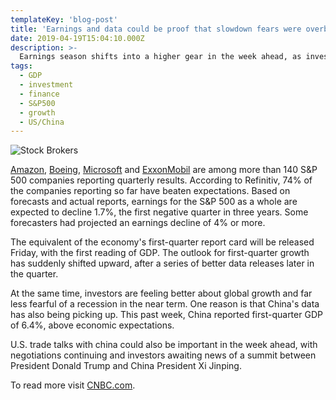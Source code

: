```yaml
---
templateKey: 'blog-post'
title: 'Earnings and data could be proof that slowdown fears were overblown'
date: 2019-04-19T15:04:10.000Z
description: >-
  Earnings season shifts into a higher gear in the week ahead, as investors also watch for fresh economic data that could show that the economy is pulling out of a temporary rut
tags:
  - GDP
  - investment
  - finance
  - S&P500
  - growth
  - US/China
---
```


![Stock Brokers](/img/brokers.jpeg)

[Amazon](https://www.cnbc.com/quotes/?symbol=AMZN), [Boeing](https://www.cnbc.com/quotes/?symbol=BA), [Microsoft](https://www.cnbc.com/quotes/?symbol=MSFT) and [ExxonMobil](https://www.cnbc.com/quotes/?symbol=XOM) are among more than 140 S&P 500 companies reporting quarterly results. According to Refinitiv, 74% of the companies reporting so far have beaten expectations. Based on forecasts and actual reports, earnings for the S&P 500 as a whole are expected to decline 1.7%, the first negative quarter in three years. Some forecasters had projected an earnings decline of 4% or more.

The equivalent of the economy's first-quarter report card will be released Friday, with the first reading of GDP. The outlook for first-quarter growth has suddenly shifted upward, after a series of better data releases later in the quarter.

At the same time, investors are feeling better about global growth and far less fearful of a recession in the near term. One reason is that China's data has also being picking up. This past week, China reported first-quarter GDP of 6.4%, above economic expectations.

U.S. trade talks with china could also be important in the week ahead, with negotiations continuing and investors awaiting news of a summit between President Donald Trump and China President Xi Jinping.

To read more visit [CNBC.com](https://www.cnbc.com/2019/04/19/earnings-and-data-could-be-proof-that-slowdown-fears-were-overblown.html).
